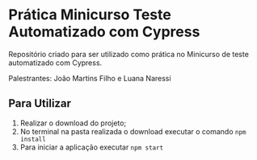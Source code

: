 # Prática Minicurso Teste Automatizado com Cypress

Repositório criado para ser utilizado como prática no Minicurso de teste automatizado com Cypress.

Palestrantes: João Martins Filho e Luana Naressi

## Para Utilizar

1. Realizar o download do projeto;
2. No terminal na pasta realizada o download executar o comando `npm install`
3. Para iniciar a aplicação executar `npm start`
